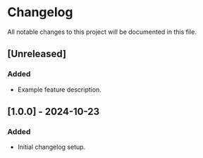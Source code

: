 # Changelog

All notable changes to this project will be documented in this file.

## [Unreleased]
### Added
- Example feature description.

## [1.0.0] - 2024-10-23
### Added
- Initial changelog setup.
